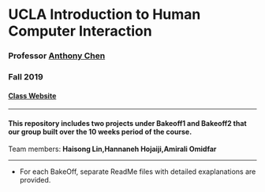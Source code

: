 # UCLA Introduction to Human Computer Interaction #

### Professor [Anthony Chen](https://www.ee.ucla.edu/xiang-anthony-chen/) ###
### Fall 2019 ###
#### [Class Website](https://www.notion.so/2019-Fall-ECE-209AS-Human-Computer-Interaction-82df29ed1b1f49c4bcb245550133f3f8) ###
---

#### This repository includes two projects under Bakeoff1 and Bakeoff2 that our group built over the 10 weeks period of the course. #####

Team members: 
**Haisong Lin,Hannaneh Hojaiji,Amirali Omidfar** 

---

* For each BakeOff, separate ReadMe files with detailed exaplanations are provided.

